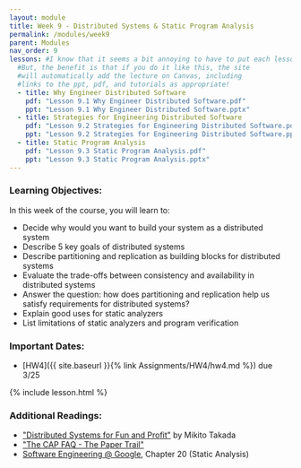 ```yaml
---
layout: module
title: Week 9 - Distributed Systems & Static Program Analysis
permalink: /modules/week9
parent: Modules
nav_order: 9
lessons: #I know that it seems a bit annoying to have to put each lesson in the yaml header like this...
  #But, the benefit is that if you do it like this, the site
  #will automatically add the lecture on Canvas, including
  #links to the ppt, pdf, and tutorials as appropriate!
  - title: Why Engineer Distributed Software
    pdf: "Lesson 9.1 Why Engineer Distributed Software.pdf"
    ppt: "Lesson 9.1 Why Engineer Distributed Software.pptx"
  - title: Strategies for Engineering Distributed Software
    pdf: "Lesson 9.2 Strategies for Engineering Distributed Software.pdf"
    ppt: "Lesson 9.2 Strategies for Engineering Distributed Software.pptx"
  - title: Static Program Analysis
    pdf: "Lesson 9.3 Static Program Analysis.pdf"
    ppt: "Lesson 9.3 Static Program Analysis.pptx"
---
```


### Learning Objectives:

In this week of the course, you will learn to:

- Decide why would you want to build your system as a distributed system
- Describe 5 key goals of distributed systems
- Describe partitioning and replication as building blocks for distributed systems
- Evaluate the trade-offs between consistency and availability in distributed systems
- Answer the question: how does partitioning and replication help us satisfy requirements for distributed systems?
- Explain good uses for static analyzers
- List limitations of static analyzers and program verification

### Important Dates:

- [HW4]({{ site.baseurl }}{% link Assignments/HW4/hw4.md %}) due 3/25

{% include lesson.html %}

### Additional Readings:

* ["Distributed Systems for Fun and Profit"](http://book.mixu.net/distsys/index.html) by Mikito Takada
* ["The CAP FAQ - The Paper Trail"](https://www.the-paper-trail.org/page/cap-faq/)
* [Software Engineering @ Google](https://learning.oreilly.com/library/view/software-engineering-at/9781492082781/), Chapter 20 (Static Analysis)

